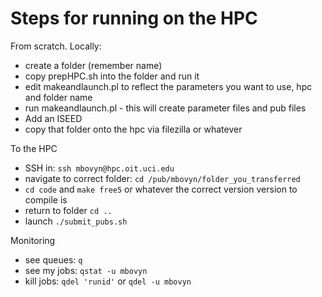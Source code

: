 # Steps for running on the HPC

From scratch. Locally:

* create a folder (remember name)
* copy prepHPC.sh into the folder and run it
* edit makeandlaunch.pl to reflect the parameters you want to use, hpc and folder name
* run makeandlaunch.pl - this will create parameter files and pub files
* Add an ISEED
* copy that folder onto the hpc via filezilla or whatever

To the HPC

* SSH in: ```ssh mbovyn@hpc.oit.uci.edu```
* navigate to correct folder: ```cd /pub/mbovyn/folder_you_transferred```
* ```cd code``` and ```make free5``` or whatever the correct version version to compile is
* return to folder ```cd ..```
* launch ```./submit_pubs.sh```

Monitoring

* see queues: ```q```
* see my jobs: ```qstat -u mbovyn```
* kill jobs: ```qdel 'runid'``` or ```qdel -u mbovyn```
